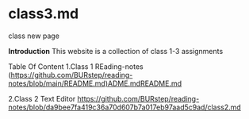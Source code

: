 # class3.md

class new page

**Introduction**
This website is a collection of class 1-3 assignments

Table Of Content
1.Class 1 REading-notes
(<https://github.com/BURstep/reading-notes/blob/main/README.md)ADME.mdREADME.md>

2.Class 2 Text Editor
<https://github.com/BURstep/reading-notes/blob/da9bee7fa419c36a70d607b7a017eb97aad5c9ad/class2.md>
